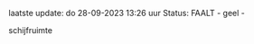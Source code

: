 laatste update: 
do 28-09-2023 13:26   uur 
Status: FAALT - geel - 
<div class="service Y">schijfruimte</div>